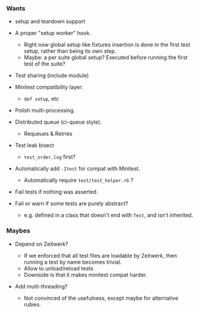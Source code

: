 ### Wants

- setup and teardown support

- A proper "setup worker" hook.
  - Right now global setup like fixtures insertion is done in the first test setup, rather than being its own step.
  - Maybe: a per suite global setup? Executed before running the first test of the suite?

- Test sharing (include module)

- Minitest compatibility layer:
  - `def setup`, etc

- Polish multi-processing.

- Distributed queue (ci-queue style).
  - Requeues & Retries

- Test leak bisect
  - `test_order.log` first?

- Automatically add `-Itest` for compat with Minitest.
  - Automatically require `test/test_helper.rb` ?

- Fail tests if nothing was asserted.

- Fail or warn if some tests are purely abstract?
  - e.g. defined in a class that doesn't end with `Test`, and isn't inherited.

### Maybes

- Depend on Zeitwerk?
  - If we enforced that all test files are loadable by Zeitwerk, then running a test by name becomes trivial.
  - Allow to unload/reload tests
  - Downside is that it makes minitest compat harder.

- Add multi-threading?
  - Not convinced of the usefulness, except maybe for alternative rubies.
